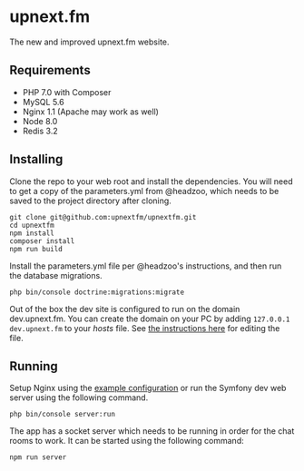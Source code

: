 upnext.fm
=========
The new and improved upnext.fm website.

## Requirements
* PHP 7.0 with Composer
* MySQL 5.6
* Nginx 1.1 (Apache may work as well)
* Node 8.0
* Redis 3.2

## Installing

Clone the repo to your web root and install the dependencies. You will need to get a copy of the parameters.yml from @headzoo, which needs to be saved to the project directory after cloning.

```
git clone git@github.com:upnextfm/upnextfm.git
cd upnextfm
npm install
composer install
npm run build
```

Install the parameters.yml file per @headzoo's instructions, and then run the database migrations.

```
php bin/console doctrine:migrations:migrate
```

Out of the box the dev site is configured to run on the domain dev.upnext.fm. You can create the domain on your PC by adding `127.0.0.1 dev.upnext.fm` to your _hosts_ file. See [the instructions here](https://support.rackspace.com/how-to/modify-your-hosts-file/) for editing the file.

## Running
Setup Nginx using the [example configuration](docs/nginx.md) or run the Symfony dev web server using the following command.

```
php bin/console server:run
```

The app has a socket server which needs to be running in order for the chat rooms to work. It can be started using the following command:

```
npm run server
```
